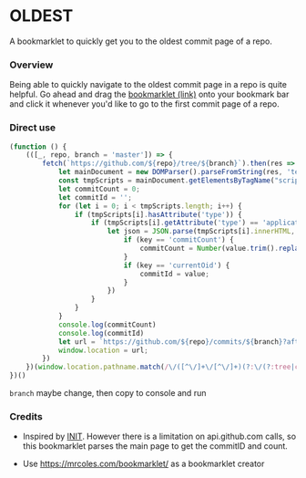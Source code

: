 OLDEST
====
A bookmarklet to quickly get you to the oldest commit page of a repo.

### Overview

Being able to quickly navigate to the oldest commit page in a repo is quite helpful. Go ahead and drag the [bookmarklet (link)](http://bpceee.github.io/oldest/) onto your bookmark bar and click it whenever you'd like to go to the first commit page of a repo.

### Direct use
```js
(function () {
    (([_, repo, branch = 'master']) => {
        fetch(`https://github.com/${repo}/tree/${branch}`).then(res => res.text()).then(res => {
            let mainDocument = new DOMParser().parseFromString(res, 'text/html');
			const tmpScripts = mainDocument.getElementsByTagName("script");
			let commitCount = 0;
			let commitId = '';
			for (let i = 0; i < tmpScripts.length; i++) {
				if (tmpScripts[i].hasAttribute('type')) {
					if (tmpScripts[i].getAttribute('type') == 'application/json') {
						let json = JSON.parse(tmpScripts[i].innerHTML, (key, value) => {
							if (key == 'commitCount') {
								commitCount = Number(value.trim().replaceAll(',', ''));
							}
							if (key == 'currentOid') {
								commitId = value;
							}
						})
					}
				}
			}
			console.log(commitCount)
			console.log(commitId)
            let url = `https://github.com/${repo}/commits/${branch}?after=${commitId}+${commitCount-10}`;
            window.location = url;
        })
    })(window.location.pathname.match(/\/([^\/]+\/[^\/]+)(?:\/(?:tree|commits|blob)\/([^\/]+))?/))
})()
```
`branch` maybe change, then copy to console and run

### Credits
* Inspired by [INIT](https://github.com/FarhadG/init). However there is a limitation on api.github.com calls, so this bookmarklet parses the main page to get the commitID and count.

* Use https://mrcoles.com/bookmarklet/ as a bookmarklet creator

